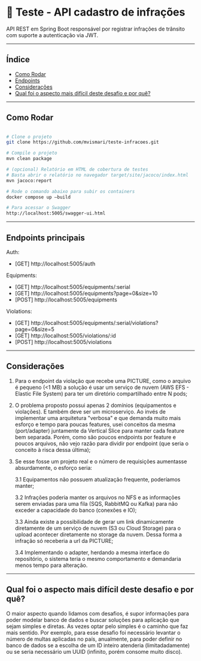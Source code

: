 # 🚀 Teste - API cadastro de infrações

API REST em Spring Boot responsável por registrar infrações de trânsito com suporte a autenticação via JWT.

---

## Índice

- [Como Rodar](#-como-rodar)
- [Endpoints](#-endpoints-principais)
- [Considerações](#-consideracoes)
- [Qual foi o aspecto mais difícil deste desafio e por quê?](#-qual-foi-o-aspecto-mais-dificil-deste-desafio-e-por-que)

---

## Como Rodar

```bash

# Clone o projeto
git clone https://github.com/mvismari/teste-infracoes.git

# Compile o projeto
mvn clean package

# (opcional) Relatório em HTML de cobertura de testes
# Basta abrir o relatório no navegador target/site/jacoco/index.html
mvn jacoco:report 

# Rode o comando abaixo para subir os containers
docker compose up —build

# Para acessar o Swagger
http://localhost:5005/swagger-ui.html

```

---

## Endpoints principais

Auth:
- [GET] http://localhost:5005/auth

Equipments:
- [GET] http://localhost:5005/equipments/:serial
- [GET] http://localhost:5005/equipments?page=0&size=10
- [POST] http://localhost:5005/equipments

Violations:
- [GET] http://localhost:5005/equipments/:serial/violations?page=0&size=5
- [GET] http://localhost:5005/violations/:id
- [POST] http://localhost:5005/violations

---

## Considerações

   1. Para o endpoint da violação que recebe uma PICTURE, como o arquivo é pequeno (<1 MB) a solução é usar um serviço de nuvem (AWS EFS - Elastic File System) para ter um diretório compartilhado entre N pods;
   
   2. O problema proposto possui apenas 2 domínios (equipamentos e violações). E também deve ser um microserviço. Ao invés de implementar uma arquitetura "verbosa" e que demanda muito mais esforço e tempo para poucas features, usei conceitos da mesma (port/adapter) juntamente da Vertical Slice para manter cada feature bem separada. Porém, como são poucos endpoints por feature e poucos arquivos, não vejo razão para dividir por endpoint (que seria o conceito à risca dessa última);

   3. Se esse fosse um projeto real e o número de requisições aumentasse absurdamente, o esforço seria:

      3.1 Equipamentos não possuem atualização frequente, poderíamos manter;

      3.2 Infrações poderia manter os arquivos no NFS e as informações serem enviadas para uma fila (SQS, RabbitMQ ou Kafka) para não exceder a capacidade do banco (conexões e IO);

      3.3 Ainda existe a possibilidade de gerar um link dinamicamente diretamente de um serviço de nuvem (S3 ou Cloud Storage) para o upload acontecer diretamente no storage da nuvem. Dessa forma a infração só receberia a url da PICTURE;

      3.4 Implementando o adapter, herdando a mesma interface do repositório, o sistema teria o mesmo comportamento e demandaria menos tempo para alteração.

---

## Qual foi o aspecto mais difícil deste desafio e por quê?

O maior aspecto quando lidamos com desafios, é supor informações para poder modelar banco de dados e buscar soluções para aplicação que sejam simples e diretas. As vezes optar pelo simples é o caminho que faz mais sentido. Por exemplo, para esse desafio foi necessário levantar o número de multas aplicadas no país, anualmente, para poder definir no banco de dados se a escolha de um ID inteiro atenderia (limitadadamente) ou se seria necessário um UUID (infinito, porém consome muito disco). 


